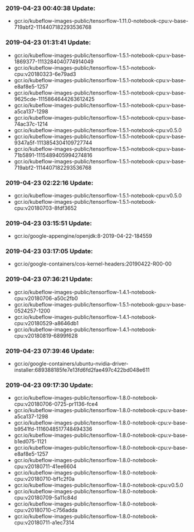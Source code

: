 ### 2019-04-23 00:40:38 Update:

- gcr.io/kubeflow-images-public/tensorflow-1.11.0-notebook-cpu:v-base-719abf2-1114407182293536768
### 2019-04-23 01:31:41 Update:

- gcr.io/kubeflow-images-public/tensorflow-1.5.1-notebook-cpu:v-base-1869377-1113284040774914049
- gcr.io/kubeflow-images-public/tensorflow-1.5.1-notebook-cpu:v20180323-6e79ad3
- gcr.io/kubeflow-images-public/tensorflow-1.5.1-notebook-cpu:v-base-e8af8e5-1257
- gcr.io/kubeflow-images-public/tensorflow-1.5.1-notebook-cpu:v-base-9625cde-1115864644263612425
- gcr.io/kubeflow-images-public/tensorflow-1.5.1-notebook-cpu:v-base-a5ca137-1298
- gcr.io/kubeflow-images-public/tensorflow-1.5.1-notebook-cpu:v-base-74ac37c-1214
- gcr.io/kubeflow-images-public/tensorflow-1.5.1-notebook-cpu:v0.5.0
- gcr.io/kubeflow-images-public/tensorflow-1.5.1-notebook-cpu:v-base-9347a5f-1113854304109727744
- gcr.io/kubeflow-images-public/tensorflow-1.5.1-notebook-cpu:v-base-71b5891-1115489405994274816
- gcr.io/kubeflow-images-public/tensorflow-1.5.1-notebook-cpu:v-base-719abf2-1114407182293536768
### 2019-04-23 02:22:16 Update:

- gcr.io/kubeflow-images-public/tensorflow-1.5.1-notebook-cpu:v0.5.0
- gcr.io/kubeflow-images-public/tensorflow-1.5.1-notebook-cpu:v20180703-8fdf3652
### 2019-04-23 03:15:51 Update:

- gcr.io/google-appengine/openjdk:8-2019-04-22-184559
### 2019-04-23 03:17:05 Update:

- gcr.io/google-containers/cos-kernel-headers:20190422-R00-00
### 2019-04-23 07:36:21 Update:

- gcr.io/kubeflow-images-public/tensorflow-1.4.1-notebook-cpu:v20180706-a50c2fb0
- gcr.io/kubeflow-images-public/tensorflow-1.5.1-notebook-gpu:v-base-0524257-1200
- gcr.io/kubeflow-images-public/tensorflow-1.4.1-notebook-cpu:v20180529-a8646db1
- gcr.io/kubeflow-images-public/tensorflow-1.4.1-notebook-cpu:v20180819-6899f628
### 2019-04-23 07:39:46 Update:

- gcr.io/google-containers/ubuntu-nvidia-driver-installer:689388185fe7e13fd6fd2fae497c422bd048e611
### 2019-04-23 09:17:30 Update:

- gcr.io/kubeflow-images-public/tensorflow-1.8.0-notebook-cpu:v20180706-0725-pr1136-fce4
- gcr.io/kubeflow-images-public/tensorflow-1.8.0-notebook-cpu:v-base-a5ca137-1298
- gcr.io/kubeflow-images-public/tensorflow-1.8.0-notebook-cpu:v-base-b9541fd-1116048517748494336
- gcr.io/kubeflow-images-public/tensorflow-1.8.0-notebook-cpu:v-base-b1ed075-1121
- gcr.io/kubeflow-images-public/tensorflow-1.8.0-notebook-cpu:v-base-e8af8e5-1257
- gcr.io/kubeflow-images-public/tensorflow-1.8.0-notebook-cpu:v20180711-41ee6604
- gcr.io/kubeflow-images-public/tensorflow-1.8.0-notebook-cpu:v20180710-bf1c2f0a
- gcr.io/kubeflow-images-public/tensorflow-1.8.0-notebook-cpu:v0.5.0
- gcr.io/kubeflow-images-public/tensorflow-1.8.0-notebook-cpu:v20180709-5a11c84d
- gcr.io/kubeflow-images-public/tensorflow-1.8.0-notebook-cpu:v20180710-c756adda
- gcr.io/kubeflow-images-public/tensorflow-1.8.0-notebook-cpu:v20180711-a1ec7314
